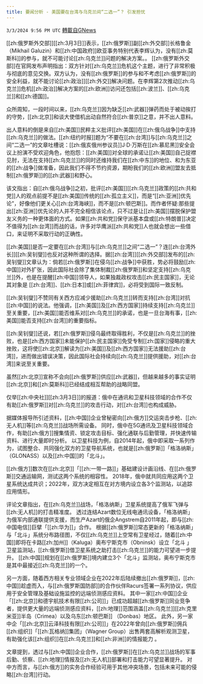 ```yaml
---
title: 要闻分析 - 美国要在台湾与乌克兰间“二选一”？ 引发担忧
---
```

`3/3/2024 9:56 PM UTC` [轉載自GNews](https://gnews.org/articles/2361576)

[[zh:俄罗斯外交部]][[zh:3月3日]]表示，[[zh:俄罗斯]]副[[zh:外交部]]长格鲁金（Mikhail Galuzin）和[[zh:中国政府]]欧亚事务特别代表李辉认为，没有[[zh:莫斯科]]的参与，就不可能讨论[[zh:乌克兰]]问题的解决方案。。 [[zh:俄罗斯外交部]]在官网发布声明指出：双方针对[[zh:乌克兰]]危机这个主题，进行了非常积极与彻底的意见交换。双方认为，没有[[zh:俄罗斯]]的参与和不考虑[[zh:俄罗斯]]的安全利益，就不能讨论[[zh:政治]][[zh:外交]]解决问题。在李辉第2次推动[[zh:乌克兰]]危机[[zh:政治]]解决方案的[[zh:欧洲]]访问还包括[[zh:波兰]]、[[zh:乌克兰]]和[[zh:德国]]。

众所周知，一段时间以来，[[zh:乌克兰]]因为缺乏[[zh:武器]]弹药而处于被动挨打的守势，[[zh:北京]]和谈大使借机出动自然符合[[zh:普京]]之意，并不出人意料。

出人意料的倒是来自[[zh:美国]]民粹主义批评[[zh:美国]]在[[zh:俄乌战争]]中支持[[zh:乌克兰]]的做法。[[zh:纽约时报]]题为“不要在[[zh:台湾]]与[[zh:乌克兰]]之间“二选一”的文章吐槽说：[[zh:俄亥俄州参议员]]J·D·万斯在[[zh:慕尼黑]]安全会议上扮演不受欢迎角色，他抱怨：[[zh:美国]]对全球的承诺让[[zh:美国]]自己捉襟见肘，无法在支持[[zh:乌克兰]]的同时还维持我们在[[zh:中东]]的地位、和为东亚的[[zh:战争]]做准备，因此我们不得不节约资源，期盼我们的[[zh:欧洲]]盟友去抵制[[zh:俄罗斯]]的[[zh:武器]]和野心。

该文指出：自[[zh:俄乌战争]]之初，批评[[zh:美国]][[zh:乌克兰]]政策的[[zh:共和党]]人的观点前提不是[[zh:美国]]传统的[[zh:孤立主义]]，而是“[[zh:亚洲]]优先论”，好像他们更关心[[zh:台湾海峡]]，而不是[[zh:顿巴斯]]。而作者怀疑:那些提出[[zh:亚洲]]优先论的人并不完全相信该论点，只不过是让[[zh:美国]]摆脱保护盟友义务的一种更体面的方式。如果[[zh:共和党]]保守派基本盘或[[zh:特朗普]]决定不值得为[[zh:台湾]]而战的话，许多对华鹰派[[zh:共和党]]人也就会想出一些借口，来证明不采取行动的正确性。

[[zh:美国]]是否一定要在[[zh:台湾]]与[[zh:乌克兰]]之间“二选一”？连[[zh:台湾外长]][[zh:吴钊燮]]也反对这种所谓的选择。据[[zh:台湾]][[zh:外交部]]发布的[[zh:吴钊燮]]文章认为：倘若[[zh:俄罗斯]]在侵乌[[zh:战争]]中获胜，势必将鼓励[[zh:中国]]对外扩张，因此国际社会除了集体制裁[[zh:俄罗斯]]和坚定支持[[zh:乌克兰]]外，也是在提醒[[zh:中国]]领导人，如果独裁政权攻击[[zh:民主国家]]，无论其对象是 [[zh:台湾]]、[[zh:日本]]或[[zh:菲律宾]]，必将受到国际一致反制。

[[zh:吴钊燮]]不赞同有关西方应减少援助[[zh:乌克兰]]转而支持[[zh:台湾]]对抗[[zh:中国]]的说法。他强调，[[zh:美国]]及[[zh:西方国家]]持续支持[[zh:乌克兰]]至关重要，[[zh:美国]]能否维系对[[zh:乌克兰]]的承诺，也是一旦台海有事，[[zh:美国]]能否支持[[zh:台湾]]的重要指标。

[[zh:吴钊燮]]还说，若[[zh:俄罗斯]]侵乌最终取得胜利，不仅是[[zh:乌克兰]]的挫败，也是[[zh:西方国家]]未能保护[[zh:民主国家]]免受专制[[zh:国家]]侵略的重大挫败，这将使[[zh:北京]]解读为[[zh:美国]]及[[zh:西方国家]]无法援助[[zh:台湾]]，进而做出错误决策，因此国际社会持续向[[zh:乌克兰]]提供援助，对[[zh:台湾]]来说至关重要。

虽然[[zh:北京]]宣称不会向[[zh:俄罗斯]]供应[[zh:武器]]，但越来越多的事实证明[[zh:北京]]和[[zh:莫斯科]]已经结成相互帮助的战略同盟。

仅举[[zh:中央社]][[zh:3月3日]]的报道：俄中在通讯和卫星科技领域的合作不仅有助[[zh:俄罗斯]]对[[zh:乌克兰]]的攻击行动，对[[zh:台湾]]也构成威胁。

据媒体报导所引述资料，[[zh:中国]]企业曾秘密向[[zh:俄方]]交运突击步枪、[[zh:无人机]]等[[zh:乌克兰]]战场所需设备。 同时，俄中在5G通讯及卫星科技领域合作，有助[[zh:俄方]]搜集情资、锁定攻击目标、强化通联与后勤管理，并快速传输资料、进行大量即时分析。 以卫星科技为例，自2014年起，俄中即采取一系列作为，试图整合、共同强化双方的卫星导航系统，也就是[[zh:俄罗斯]]「格洛纳斯」（GLONASS）以及[[zh:中国]]的「北斗」。

[[zh:俄方]]数次在[[zh:北京]]「[[zh:一带一路]]」基础建设计画沿线、在[[zh:俄罗斯]]交通运输网，测试这两个系统的相容性。 2018年，俄中就共同应用这两个卫星系统达成共识；2022年，双方决定相互在对方境内设立各3个监测站，以追踪应用情形。

评论文章指出，在[[zh:乌克兰]]战场，「格洛纳斯」卫星系统提高了俄军飞弹与[[zh:无人机]]的打击精准度。 透过连结Azart数位无线电通讯设备，「格洛纳斯」为俄军内部通联提供支援，而生产Azart的俄企Angstrem自2011年起，即与[[zh:中国电信]]巨擘「[[zh:华为]]」合作。 根据[[zh:俄罗斯]]常态更新的「格洛纳斯」与「北斗」系统分布路径图，不仅[[zh:乌克兰]]上空常有卫星经过，随着[[zh:中国]]即将在卡路[[zh:加州]]（Kaluga）奥布宁斯克市（Obninsk）设立「北斗 」卫星监测站，[[zh:俄罗斯]]借卫星系统之助打击[[zh:乌克兰]]的能力可望进一步提升。 [[zh:中国]]规划在[[zh:俄罗斯]]境内建立3个「北斗」监测站，奥布宁斯克市是其中最接近[[zh:乌克兰]]的一个。

另一方面，随着西方相关专业领域企业在2022年后陆续撤出[[zh:俄罗斯]]，[[zh:中国]]趁虚而入，与[[zh:俄罗斯国防部]]的合作伙伴Racurs签署一系列协议，供应用于安全管理及基础设施监控的远端侦测感应资料。 其中一家[[zh:中国]]企业「[[zh:北京]]和德宇航技术有限[[zh:公司]]」已成功超越[[zh:俄罗斯]]同业竞争者，提供更大量的远端侦测感应资料，[[zh:地理]]范围涵盖[[zh:乌克兰]][[zh:克里米亚]]半岛（Crimea）以及乌东[[zh:顿巴斯]] （Donbas）地区。 此外，另一家中企「[[zh:北京]]云泽科技有限[[zh:公司]]」在2022年曾向[[zh:俄罗斯]]佣兵[[zh:组织]]「[[zh:瓦格纳]]集团」（Wagner Group）出售两套高解析观测卫星，有助强化该[[zh:组织]]在[[zh:乌克兰]]和[[zh:非洲]]的情报能力 。

文章提到，透过与[[zh:中国]]企业合作，[[zh:俄罗斯]]在[[zh:乌克兰]]战场的军事后勤、侦察、[[zh:地理]]情报及[[zh:无人机]]部署和打击能力可望显著提升。 对中方而言，与[[zh:俄方]]的实务合作经验可用于其他冲突场景，包括未来可能的侵略[[zh:台湾]]行动。
